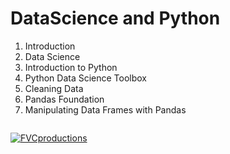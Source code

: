 # DataScience and Python

1. Introduction
2. Data Science
3. Introduction to Python
4. Python Data Science Toolbox
5. Cleaning Data
6. Pandas Foundation 
7. Manipulating Data Frames with Pandas

```

```
 <a href="http://fvcproductions.com"><img src="https://i.morioh.com/d2ae7e7467.png" title="FVCproductions" alt="FVCproductions"></a>
 
